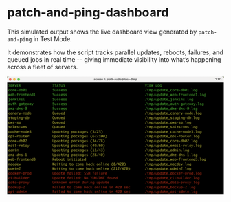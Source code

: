 # patch-and-ping-dashboard

This simulated output shows the live dashboard view generated by `patch-and-ping` in Test Mode.

It demonstrates how the script tracks parallel updates, reboots, failures, and queued jobs in real time -- giving immediate visibility into what’s happening across a fleet of servers.

![Patch And Ping Dashboard](./patch-and-ping-dashboard.png)
